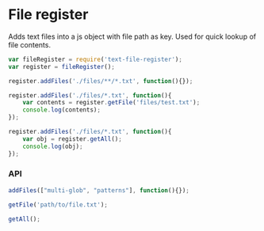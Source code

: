 # File register
Adds text files into a js object with file path as key. Used for quick lookup of file contents.


```js
var fileRegister = require('text-file-register');
var register = fileRegister();
```

```js
register.addFiles('./files/**/*.txt', function(){});
```

```js
register.addFiles('./files/*.txt', function(){
    var contents = register.getFile('files/test.txt');
    console.log(contents);
});
```

```js
register.addFiles('./files/*.txt', function(){
    var obj = register.getAll();
    console.log(obj);
});
```

### API
```js
addFiles(["multi-glob", "patterns"], function(){});
```
```js
getFile('path/to/file.txt');
```

```js
getAll();
```
